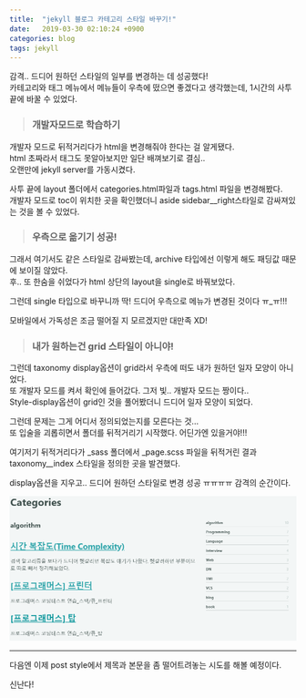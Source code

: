 ```yaml
---
title:  "jekyll 블로그 카테고리 스타일 바꾸기!"
date:   2019-03-30 02:10:24 +0900
categories: blog
tags: jekyll
---
```


감격.. 드디어 원하던 스타일의 일부를 변경하는 데 성공했다!  
카테고리와 태그 메뉴에서 메뉴들이 우측에 떴으면 좋겠다고 생각했는데, 1시간의 사투 끝에 바꿀 수 있었다.  
  
> ### 개발자모드로 학습하기
  
개발자 모드로 뒤적거리다가 html을 변경해줘야 한다는 걸 알게됐다.  
html 초짜라서 태그도 못알아보지만 일단 배껴보기로 결심..  
오랜만에 jekyll server를 가동시켰다.  

사투 끝에 layout 폴더에서 categories.html파일과 tags.html 파일을 변경해봤다.  
개발자 모드로 toc이 위치한 곳을 확인했더니 aside sidebar__right스타일로 감싸져있는 것을 볼 수 있었다.  

> ### 우측으로 옮기기 성공!
  
그래서 여기서도 같은 스타일로 감싸봤는데, archive 타입에선 이렇게 해도 패딩값 때문에 보이질 않았다.  
후.. 또 한숨을 쉬었다가 html 상단의 layout을 single로 바꿔보았다.  
  
그런데 single 타입으로 바꾸니까 딱! 드디어 우측으로 메뉴가 변경된 것이다 ㅠ_ㅠ!!!  
  
모바일에서 가독성은 조금 떨어질 지 모르겠지만 대만족 XD!

> ### 내가 원하는건 grid 스타일이 아니야!
  
그런데 taxonomy display옵션이 grid라서 우측에 떠도 내가 원하던 일자 모양이 아니었다.  
또 개발자 모드를 켜서 확인에 들어갔다. 그저 빛.. 개발자 모드는 짱이다..  
Style-display옵션이 grid인 것을 풀어봤더니 드디어 일자 모양이 되었다.  
  
그런데 문제는 그게 어디서 정의되었는지를 모른다는 것...  
또 입술을 괴롭히면서 폴더를 뒤적거리기 시작했다. 어딘가엔 있을거야!!!  
  
여기저기 뒤적거리다가 _sass 폴더에서 _page.scss 파일을 뒤적거린 결과 taxonomy__index 스타일을 정의한 곳을 발견했다.  
  
display옵션을 지우고.. 드디어 원하던 스타일로 변경 성공 ㅠㅠㅠㅠ 감격의 순간이다.  

![변경된 카테고리 메뉴](/assets/images/category_style.PNG)

___
다음엔 이제 post style에서 제목과 본문을 좀 떨어트려놓는 시도를 해볼 예정이다.  
  
신난다!  
